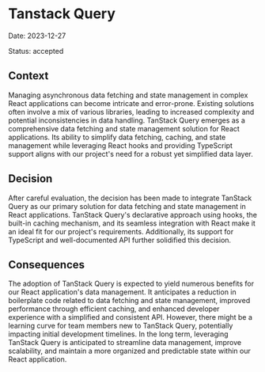 # Tanstack Query

Date: 2023-12-27

Status: accepted

## Context

Managing asynchronous data fetching and state management in complex React applications can become intricate and error-prone. Existing solutions often involve a mix of various libraries, leading to increased complexity and potential inconsistencies in data handling. TanStack Query emerges as a comprehensive data fetching and state management solution for React applications. Its ability to simplify data fetching, caching, and state management while leveraging React hooks and providing TypeScript support aligns with our project's need for a robust yet simplified data layer.

## Decision

After careful evaluation, the decision has been made to integrate TanStack Query as our primary solution for data fetching and state management in React applications. TanStack Query's declarative approach using hooks, the built-in caching mechanism, and its seamless integration with React make it an ideal fit for our project's requirements. Additionally, its support for TypeScript and well-documented API further solidified this decision.

## Consequences

The adoption of TanStack Query is expected to yield numerous benefits for our React application's data management. It anticipates a reduction in boilerplate code related to data fetching and state management, improved performance through efficient caching, and enhanced developer experience with a simplified and consistent API. However, there might be a learning curve for team members new to TanStack Query, potentially impacting initial development timelines. In the long term, leveraging TanStack Query is anticipated to streamline data management, improve scalability, and maintain a more organized and predictable state within our React application.
